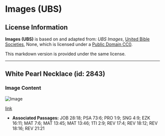 # Images (UBS)

## License Information

**Images (UBS)** is based on and adapted from: _UBS Images_, [United Bible Societies](https://unitedbiblesocieties.org/), None, which is licensed under a [Public Domain CC0](https://creativecommons.org/public-domain/cc0/).

This markdown version is provided under the same license.



--------------------------------

## White Pearl Necklace (id: 2843)

### Image Content

![Image](https://cdn.aquifer.bible/aquifer-content/resources/Media/WEB-0910_white_pearl_necklace.jpg)

[link](https://cdn.aquifer.bible/aquifer-content/resources/Media/WEB-0910_white_pearl_necklace.jpg)

* **Associated Passages:** JOB 28:18; PSA 73:6; PRO 1:9; SNG 4:9; EZK 16:11; MAT 7:6; MAT 13:45; MAT 13:46; 1TI 2:9; REV 17:4; REV 18:12; REV 18:16; REV 21:21

